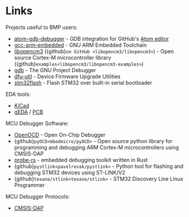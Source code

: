 # Links

Projects useful to BMP users:
- [atom-gdb-debugger](https://atom.io/packages/atom-gdb-debugger) - GDB integration for GitHub's [Atom editor](https://atom.io/)
- [gcc-arm-embedded](https://launchpad.net/gcc-arm-embedded) - GNU ARM Embedded Toolchain
- [libopencm3](http://libopencm3.org/) ({github}`on GitHub <libopencm3/libopencm3>`) - Open source Cortex-M microcontroller library ({github}`examples<libopencm3/libopencm3-examples>`)
- [gdb](https://www.gnu.org/software/gdb/) - The GNU Project Debugger
- [dfu-util](http://dfu-util.sourceforge.net/) - Device Firmware Upgrade Utilities
- [stm32flash](https://sourceforge.net/projects/stm32flash/) - Flash STM32 over built-in serial bootloader

EDA tools:
- [KiCad](https://www.kicad.org/)
- [gEDA](http://www.geda-project.org/) / [PCB](http://pcb.geda-project.org/)

MCU Debugger Software:
- [OpenOCD](http://openocd.org/) - Open On-Chip Debugger
- {github}`pyOCD<mbedmicro/pyOCD>` - Open source python library for programming and debugging ARM Cortex-M microcontrollers using CMSIS-DAP
- [probe-rs](https://probe.rs/) - embedded debugging toolkit written in Rust
- {github}`pystlink<pavelrevak/pystlink>` - Python tool for flashing and debugging STM32 devices using ST-LINK/V2
- {github}`texane/stlink<texane/stlink>` - STM32 Discovery Line Linux Programmer

MCU Debugger Protocols:
- [CMSIS-DAP](https://developer.mbed.org/handbook/CMSIS-DAP)
